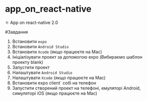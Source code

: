 # app_on_react-native
⚛️ App on react-native 2.0

#Завдання​
1. Встановити `expo`
2. Встановити `Android Studio`
3. Встановити `Xcode` (якщо працюєте на Mac)
4. Ініціалізувати проект за допомогою expo (Вибираємо шаблон проекту blank)
5. Запустити проект
6. Налаштувати `Android Studio`
7. Налаштувати `Xcode` (якщо працюєте на Mac)
8. Встановити expo client` собі на телефон
9. Запустити створений проект на телефоні, емуляторі Android, симуляторі iOS (якщо працюєте на Mac)
